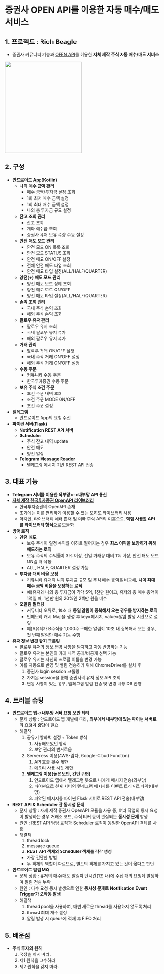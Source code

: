 # 증권사 OPEN API를 이용한 자동 매수/매도 서비스 

## 1. 프로젝트 : Rich Beagle
* 증권사 커뮤니티 기능과 [OPEN API](https://apiportal.koreainvestment.com/apiservice/oauth2#L_5c87ba63-740a-4166-93ac-803510bb9c02)를 이용한 **자체 제작 주식 자동 매수/매도 서비스**

<img src="https://github.com/beagleoasis/rich-beagle-read-me/blob/main/images/KakaoTalk_20241217_191402255.jpg?raw=true" width="250" height="300"/>

## 2. 구성
* **안드로이드 App(Kotlin)**
  * **나의 매수 금액 관리**
    * 매수 금액/투자금 설정 조회
    * 1회 최저 매수 금액 설정
    * 1회 최대 매수 금액 설정
    * 나의 총 투자금 규모 설정
  * **잔고 조회 관리**
    * 잔고 조회
    * 계좌 예수금 조회
    * 증권사 유저 보유 수량 수동 설정 
  * **안전 매도 모드 관리**
    * 안전 모드 ON 목록 조회
    * 안전 모드 STATUS 조회
    * 안전 매도 ON/OFF 설정
    * 전체 안전 매도 타입 조회
    * 안전 매도 타입 설정(ALL/HALF/QUARTER)
  * **양전(+) 매도 모드 관리**
    * 양전 매도 모드 상태 조회
    * 양전 매도 모드 ON/OFF
    * 양전 매도 타입 설정(ALL/HALF/QUARTER)
  * **손익 조회 관리**
    * 국내 주식 손익 조회
    * 해외 주식 손익 조회
  * **팔로우 유저 관리**
    * 팔로우 유저 조회
    * 국내 팔로우 유저 추가
    * 해외 팔로우 유저 추가
  * **거래 관리**
    * 팔로우 거래 ON/OFF 설정
    * 국내 주식 거래 ON/OFF 설정
    * 해외 주식 거래 ON/OFF 설정 
  * **수동 주문**
    * 커뮤니티 수동 주문
    * 한국투자증권 수동 주문
  * **보유 주식 조건 주문**
    * 조건 주문 내역 조회
    * 조건 주문 MODE ON/OFF
    * 조건 주문 설정 
* **텔레그램**
  * 안드로이드 App의 요청 수신
* **파이썬 서버(Flask)**
  * **Notification REST API 서버**
  * **Scheduler**
    * 주식 잔고 내역 update
    * 안전 매도
    * 양전 알림
  * **Telegram Message Reader**
    * 텔레그램 메시지 기반 REST API 전송
 
## 3. 대표 기능 
* **Telegram 서버를 이용한 외부망<->내부망 API 통신**
* [**자체 제작 한국투자증권 OpenAPI 라이브러리**](https://wikidocs.net/165190)
  * 한국투자증권의 OpenAPI 존재
  * 초기에는 이를 편리하게 이용할 수 있는 모히또 라이브러리 사용
  * 하지만, 라이브러리 에러 존재 및 미국 주식 API의 미흡으로, **직접 사용할 API를 라이브러리 형식**으로 모듈화 
* **방어 로직**
  * **안전 매도**
    * 보유 주식이 일정 수익률 이하로 떨어지는 경우 **최소 이익을 보장하기 위해 매도하는 로직**
    * 보유 주식의 수익률이 3% 이상, 전일 거래량 대비 1% 이상, 안전 매도 모드 ON일 때 작동
    * ALL, HALF, QUARTER 설정 가능 
  * **투자금 대비 비율 보정**
    * 커뮤니티 유저와 나의 투자금 규모 및 주식 매수 총액을 비교해, **나의 최대 매수 금액 비율을 보정하는 로직**
    * 예)유저와 나의 총 투자금이 각각 5억, 1천만 원이고, 유저의 총 매수 총액이 1억일 때, 1천만 원의 20%인 2백만 원을 매수 
  * **오알림 필터링**
    * 커뮤니티 오류로, 10초 내 **동일 알림이 중복해서 오는 경우를 방지하는 로직**
    * 인메모리 캐시 Map을 생성 후 key=메시지, value=알림 발생 시간으로 설정 
    * 예)A유저가 B주식을 1,000주 구매한 알림이 10초 내 중복해서 오는 경우, 첫 번째 알림만 매수 기능 수행
* **유저 정보 변경 탐지 크롤링**
  * 팔로우 유저의 정보 변경 사항을 탐지하고 자동 반영하는 기능
  * 팔로우 유저는 본인의 거래 내역 공개/비공개 선택 가능
  * 팔로우 유저는 자신의 프로필 이름을 변경 가능
  * 이를 자동으로 반영 및 알림 전송하기 위해 ChromeDriver를 설치 후
    1. 증권사 login session 크롤링
    2. 가져온 session을 통해 증권사의 유저 정보 API 조회
    3. 변동 사항이 있는 경우, 텔레그램 알림 전송 및 변경 사항 DB 반영
   
## 4. 트러블 슈팅
* **안드로이드 앱->내부망 서버 요청 보안 처리**
  * 문제 상황 : 안드로이드 앱 개발에 따라, **외부에서 내부망에 있는 파이썬 서버로의 요청과 응답**이 필요
  * 해결책
    1. 공유기 방화벽 설정 + Token 방식
       1. 사용해보았던 방식
       2. 보안 관리의 번거로움 
    3. Serverless 이용(AWS-람다, Google-Cloud Function)
       1. API 호출 횟수 제한
       2. 메모리 사용 시간 제한 
    4. **텔레그램 이용(높은 보안, 간단 구현)**
       1. 안드로이드 앱에서 텔레그램 봇으로 나에게 메시지 전송(외부망)
       2. 파이썬으로 현재 서버의 텔레그램 메시지를 이벤트 트리거로 파악(내부망)
       3. 파악된 메시지를 파이썬 Flask 서버로 REST API 전송(내부망)
* **REST API & Scheduler 간 동시성 문제**
  * 문제 상황 : 자제 제작 증권사 OpenAPI 모듈을 사용 중, 여러 작업의 동시 요청이 발생하는 경우 거래소 코드, 주식 티커 등이 변질되는 **동시성 문제** 발생
  * 원인 : REST API 담당 로직과 Scheduler 로직이 동일한 OpenAPI 객체를 사용
  * 해결책
    1.  thread lock
    2.  message queue
    3.  **REST API 객체와 Scheduler 객체를 각각 생성**
      * 가장 간단한 방법
      * 두 객체의 역할이 다르므로, 별도의 객체를 가지고 있는 것이 옳다고 판단
* **안드로이드 알림 MQ**
  * 문제 상황 : 유저의 매수/매도 알림이 단시간(1초 내)에 수십 개의 요청이 발생하며 알림 전송 누락
  * 원인 : 다수 요청 동시 발생으로 인한 **동시성 문제로 Notification Event Trigger가 오작동 발생**
  * 해결책
    1. thread pool을 사용하여, 매번 새로운 thread를 사용하지 않도록 처리
    2. thread 최대 개수 설정
    3. 알림 발생 시 queue에 적재 후 FIFO 처리

## 5. 배운점
* **주식 투자의 원칙**
  1. 국장을 하지 마라.
  2. 제1 원칙을 고수하라
  3. 제2 원칙을 잊지 마라.

